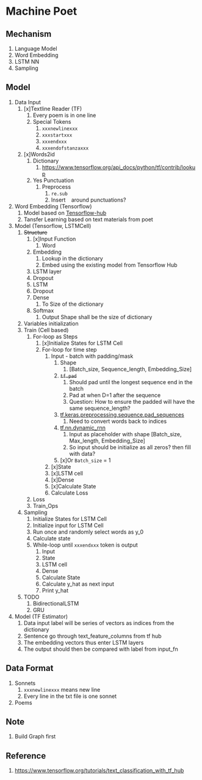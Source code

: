 # Machine Poet
## Mechanism
1. Language Model
1. Word Embedding
1. LSTM NN
1. Sampling
## Model
1. Data Input
    1. [x]Textline Reader (TF)
        1. Every poem is in one line
        1. Special Tokens
            1. `xxxnewlinexxx`
            1. `xxxstartxxx`
            1. `xxxendxxx`
            1. `xxxendofstanzaxxx`
    1. [x]Words2id
        1. Dictionary
            1. https://www.tensorflow.org/api_docs/python/tf/contrib/lookup
        1. Yes Punctuation
            1. Preprocess
                1. `re.sub`
                1. Insert ` ` around punctuations?
1. Word Embedding (Tensorflow)
    1. Model based on [Tensorflow-hub](https://www.tensorflow.org/hub)
    1. Tansfer Learning based on text materials from poet
1. Model (Tensorflow, LSTMCell)
    1. ~~Structure~~
        1. [x]Input Function
            1. Word
        1. Embedding
            1. Lookup in the dictionary
            1. Embed using the existing model from Tensorflow Hub
        1. LSTM layer
        1. Dropout
        1. LSTM
        1. Dropout
        1. Dense
            1. To Size of the dictionary
        1. Softmax
            1. Output Shape shall be the size of dictionary
    1. Variables initialization
    1. Train (Cell based)
        1. For-loop as Steps
            1. [x]Initialize States for LSTM Cell
            1. For-loop for time step
                1. Input - batch with padding/mask
                    1. Shape
                        1. [Batch_size, Sequence_length, Embedding_Size]
                    1. ~~`tf.pad`~~
                        1. Should pad until the longest sequence end in the batch
                        1. Pad at when D=1 after the sequence
                        1. Question: How to ensure the padded will have the same sequence_length?
                    1. [tf.keras.preprocessing.sequence.pad_sequences](https://www.tensorflow.org/api_docs/python/tf/keras/preprocessing/sequence/pad_sequences)
                        1. Need to convert words back to indices
                    1. [tf.nn.dynamic_rnn](https://www.tensorflow.org/api_docs/python/tf/nn/dynamic_rnn)
                        1. Input as placeholder with shape [Batch_size, Max_length, Embedding_Size]
                        1. So input should be initialize as all zeros? then fill with data?
                    1. [x]Or `Batch_size` = 1
                1. [x]State
                1. [x]LSTM cell
                1. [x]Dense
                1. [x]Calculate State
                1. Calculate Loss
        1. Loss
        1. Train_Ops
    1. Sampling
        1. Initialize States for LSTM Cell
        1. Initialize input for LSTM Cell 
        1. Run once and randomly select words as y_0
        1. Calculate state
        1. While-loop until `xxxendxxx` token is output
            1. Input
            1. State
            1. LSTM cell
            1. Dense
            1. Calculate State
            1. Calculate y_hat as next input
            1. Print y_hat
    1. TODO 
        1. BidirectionalLSTM
        1. GRU
1. Model (TF Estimator)
    1. Data input label will be series of vectors as indices from the dictionary
    1. Sentence go through text_feature_columns from tf hub
    1. The embedding vectors thus enter LSTM layers 
    1. The output should then be compared with label from input_fn
## Data Format
1. Sonnets
    1. `xxxnewlinexxx` means new line
    1. Every line in the txt file is one sonnet
1. Poems
## Note
1. Build Graph first
## Reference
1. https://www.tensorflow.org/tutorials/text_classification_with_tf_hub